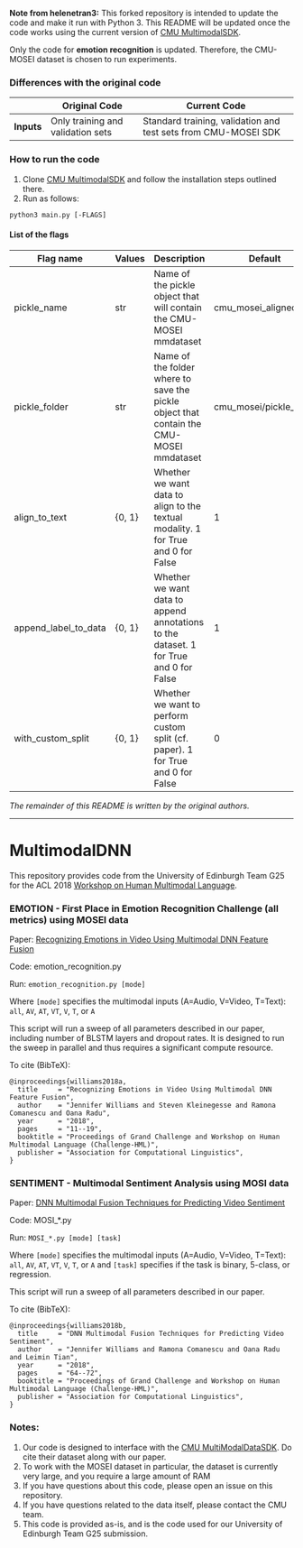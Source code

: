 **Note from helenetran3:** This forked repository is intended to update the code and make it run with Python 3. This README will be updated once the code works using the current version of [CMU MultimodalSDK](https://github.com/A2Zadeh/CMU-MultimodalSDK). 

Only the code for **emotion recognition** is updated. Therefore, the CMU-MOSEI dataset is chosen to run experiments.

### Differences with the original code


|            | Original Code                     | Current Code                                                   |
|------------|-----------------------------------|----------------------------------------------------------------|
| **Inputs** | Only training and validation sets | Standard training, validation and test sets from CMU-MOSEI SDK |


### How to run the code
1. Clone [CMU MultimodalSDK](https://github.com/A2Zadeh/CMU-MultimodalSDK) and follow the installation steps outlined there.
2. Run as follows:
```commandline
python3 main.py [-FLAGS]
```

#### List of the flags

| Flag name            | Values | Description                                                                             | Default                 |
|----------------------|--------|-----------------------------------------------------------------------------------------|-------------------------|
| pickle_name          | str    | Name of the pickle object that will contain the CMU-MOSEI mmdataset                     | cmu_mosei_aligned       |
| pickle_folder        | str    | Name of the folder where to save the pickle object that contain the CMU-MOSEI mmdataset | cmu_mosei/pickle_files/ |
| align_to_text        | {0, 1} | Whether we want data to align to the textual modality. 1 for True and 0 for False       | 1                       |
| append_label_to_data | {0, 1} | Whether we want data to append annotations to the dataset. 1 for True and 0 for False   | 1                       |
| with_custom_split    | {0, 1} | Whether we want to perform custom split (cf. paper). 1 for True and 0 for False         | 0                       |


*The remainder of this README is written by the original authors.*

------------------------------------------

# MultimodalDNN

This repository provides code from the University of Edinburgh Team G25 for the ACL 2018 [Workshop on Human Multimodal Language](http://multicomp.cs.cmu.edu/acl2018multimodalchallenge/).

### EMOTION - First Place in Emotion Recognition Challenge (all metrics) using MOSEI data

Paper: [Recognizing Emotions in Video Using Multimodal DNN Feature Fusion](http://www.aclweb.org/anthology/W18-3302)

Code: emotion_recognition.py

Run: `emotion_recognition.py [mode]`

Where `[mode]` specifies the multimodal inputs (A=Audio, V=Video, T=Text): `all`, `AV`, `AT`, `VT`, `V`, `T`, or `A`

This script will run a sweep of all parameters described in our paper, including number of BLSTM layers and dropout rates. It is designed to run the sweep in parallel and thus requires a significant compute resource. 

To cite (BibTeX):
```
@inproceedings{williams2018a,
  title     = "Recognizing Emotions in Video Using Multimodal DNN Feature Fusion",
  author    = "Jennifer Williams and Steven Kleinegesse and Ramona Comanescu and Oana Radu",
  year      = "2018",
  pages     = "11--19",
  booktitle = "Proceedings of Grand Challenge and Workshop on Human Multimodal Language (Challenge-HML)",
  publisher = "Association for Computational Linguistics",
}
```

### SENTIMENT - Multimodal Sentiment Analysis using MOSI data

Paper: [DNN Multimodal Fusion Techniques for Predicting Video Sentiment](http://www.aclweb.org/anthology/W18-3309)

Code: MOSI_*.py

Run: `MOSI_*.py [mode] [task]`

Where `[mode]` specifies the multimodal inputs (A=Audio, V=Video, T=Text): `all`, `AV`, `AT`, `VT`, `V`, `T`, or `A`
and `[task]` specifies if the task is binary, 5-class, or regression.

This script will run a sweep of all parameters described in our paper.


To cite (BibTeX):
```
@inproceedings{williams2018b,
  title     = "DNN Multimodal Fusion Techniques for Predicting Video Sentiment",
  author    = "Jennifer Williams and Ramona Comanescu and Oana Radu and Leimin Tian",
  year      = "2018",
  pages     = "64--72",
  booktitle = "Proceedings of Grand Challenge and Workshop on Human Multimodal Language (Challenge-HML)",
  publisher = "Association for Computational Linguistics",
}
```


### Notes:
1. Our code is designed to interface with the [CMU MultiModalDataSDK](https://github.com/A2Zadeh/CMU-MultimodalSDK). Do cite their dataset along with our paper.
2. To work with the MOSEI dataset in particular, the dataset is currently very large, and you require a large amount of RAM 
3. If you have questions about this code, please open an issue on this repository. 
4. If you have questions related to the data itself, please contact the CMU team.
5. This code is provided as-is, and is the code used for our University of Edinburgh Team G25 submission.
